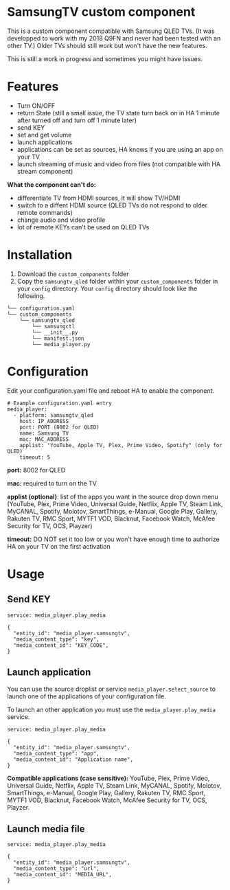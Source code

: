 # SamsungTV custom component
This is a custom component compatible with Samsung QLED TVs. 
(It was developped to work with my 2018 Q9FN and never had been tested with an other TV.)
Older TVs should still work but won't have the new features.

This is still a work in progress and sometimes you might have issues.

# Features

- Turn ON/OFF
- return State (still a small issue, the TV state turn back on in HA 1 minute after turned off and turn off 1 minute later)
- send KEY
- set and get volume
- launch applications
- applications can be set as sources, HA knows if you are using an app on your TV
- launch streaming of music and video from files (not compatible with HA stream component)

**What the component can't do:**
- differentiate TV from HDMI sources, it will show TV/HDMI
- switch to a diffent HDMI source (QLED TVs do not respond to older remote commands)
- change audio and video profile
- lot of remote KEYs can't be used on QLED TVs

# Installation
1. Download the ``custom_components`` folder
2. Copy the ``samsungtv_qled`` folder within your ``custom_components`` folder in your ``config`` directory.
Your ``config`` directory should look like the following.

````
└── configuration.yaml
└── custom_components
    └── samsungtv_qled
        └── samsungctl
        └── __init__.py
        └── manifest.json
        └── media_player.py
````

# Configuration

Edit your configuration.yaml file and reboot HA to enable the component.

```
# Example configuration.yaml entry
media_player:
  - platform: samsungtv_qled
    host: IP_ADDRESS
    port: PORT (8002 for QLED)
    name: Samsung TV
    mac: MAC_ADDRESS
    applist: "YouTube, Apple TV, Plex, Prime Video, Spotify" (only for QLED)
    timeout: 5
```
**port:** 8002 for QLED

**mac:** required to turn on the TV

**applist (optional)**: list of the apps you want in the source drop down menu
(YouTube, Plex, Prime Video, Universal Guide, Netflix, Apple TV, Steam Link, MyCANAL, Spotify, Molotov, SmartThings, e-Manual, Google Play, Gallery, Rakuten TV, RMC Sport, MYTF1 VOD, Blacknut, Facebook Watch, McAfee Security for TV, OCS, Playzer)

**timeout:** DO NOT set it too low or you won't have enough time to authorize HA on your TV on the first activation

# Usage

## Send KEY
```
service: media_player.play_media
```
```
{
  "entity_id": "media_player.samsungtv",
  "media_content_type": "key",
  "media_content_id": "KEY_CODE",
}
```

## Launch application
You can use the source droplist or service ``media_player.select_source`` to launch one of the applications of your configuration file.

To launch an other application you must use the ``media_player.play_media`` service.
```
service: media_player.play_media
```
```
{
  "entity_id": "media_player.samsungtv",
  "media_content_type": "app",
  "media_content_id": "Application name",
}
```
**Compatible applications (case sensitive):** YouTube, Plex, Prime Video, Universal Guide, Netflix, Apple TV, Steam Link, MyCANAL, Spotify, Molotov, SmartThings, e-Manual, Google Play, Gallery, Rakuten TV, RMC Sport, MYTF1 VOD, Blacknut, Facebook Watch, McAfee Security for TV, OCS, Playzer.

## Launch media file
```
service: media_player.play_media
```
```
{
  "entity_id": "media_player.samsungtv",
  "media_content_type": "url",
  "media_content_id": "MEDIA_URL",
}
```
